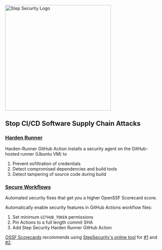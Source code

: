 <p align="left">
  <img src="https://step-security-images.s3.us-west-2.amazonaws.com/Final-Logo-06.png" alt="Step Security Logo" width="340">
</p>

## Stop CI/CD Software Supply Chain Attacks

### [Harden Runner](https://github.com/step-security/harden-runner)

Harden-Runner GitHub Action installs a security agent on the GitHub-hosted runner (Ubuntu VM) to

1. Prevent exfiltration of credentials
2. Detect compromised dependencies and build tools
3. Detect tampering of source code during build

### [Secure Workflows](https://github.com/step-security/secure-workflows)

Automated security fixes that get you a higher OpenSSF Scorecard score.

Automatically enable security features in GitHub Actions workflow files:
1. Set minimum `GITHUB_TOKEN` permissions 
2. Pin Actions to a full length commit SHA
3. Add Step Security Harden Runner GitHub Action 

[OSSF Scorecards](https://opensource.googleblog.com/2020/11/security-scorecards-for-open-source.html) recommends using [StepSecurity's online tool](https://app.stepsecurity.io/) for [#1](https://github.com/ossf/scorecard/blob/main/docs/checks.md#token-permissions) and [#2](https://github.com/ossf/scorecard/blob/main/docs/checks.md#pinned-dependencies). 

